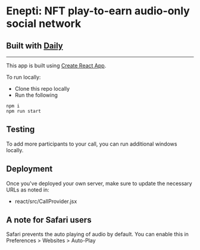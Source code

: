 # Enepti: NFT play-to-earn audio-only social network

## Built with [Daily](https://docs.daily.co/docs/reference-docs)

---

This app is built using [Create React App](https://github.com/facebook/create-react-app).

To run locally:

- Clone this repo locally
- Run the following

```terminal
npm i
npm run start
```

## Testing

To add more participants to your call, you can run additional windows locally.

## Deployment

Once you've deployed your own server, make sure to update the necessary URLs as noted in:

- react/src/CallProvider.jsx

## A note for Safari users

Safari prevents the auto playing of audio by default. You can enable this in Preferences > Websites > Auto-Play
